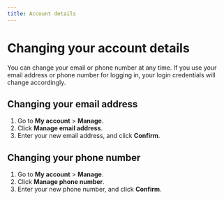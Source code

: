 ```yaml
---
title: Account details
---
```


# Changing your account details

You can change your email or phone number at any time. If you use your email address or phone number for logging in, your login credentials will change accordingly.

## Changing your email address

1. Go to **My account** > **Manage**.
2. Click **Manage email address**.
3. Enter your new email address, and click **Confirm**.

## Changing your phone number

1. Go to **My account** > **Manage**.
2. Click **Manage phone number**.
3. Enter your new phone number, and click **Confirm**.